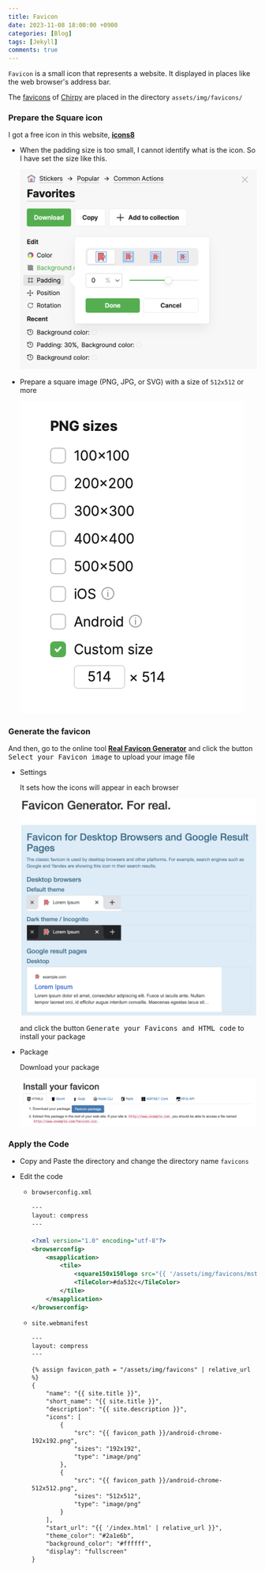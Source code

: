 ```yaml
---
title: Favicon
date: 2023-11-08 18:00:00 +0900
categories: [Blog]
tags: [Jekyll]
comments: true  
---
```


`Favicon` is a small icon that represents a website. It displayed in places like the web browser's address bar.

The [favicons](https://www.favicon-generator.org/about/) of [Chirpy](https://github.com/cotes2020/jekyll-theme-chirpy/) are placed in the directory `assets/img/favicons/`

### Prepare the Square icon

I got a free icon in this website, [**icons8**](https://icons8.com/icons)

- When the padding size is too small, I cannot identify what is the icon. So I have set the size like this.

    ![padding-size](/assets/img/blog/padding-size.png)


- Prepare a square image (PNG, JPG, or SVG) with a size of `512x512` or more

    ![png-size](/assets/img/blog/png-size.png)


### Generate the favicon

And then, go to the online tool [**Real Favicon Generator**](https://realfavicongenerator.net/) and click the button <kbd>Select your Favicon image</kbd> to upload your image file

- Settings

    It sets how the icons will appear in each browser

    ![favicon-setting](/assets/img/blog/favicon-setting.png)

    and click the button <kbd>Generate your Favicons and HTML code</kbd> to install your package

- Package

    Download your package

    ![favicon-package](/assets/img/blog/favicon-package.png)

### Apply the Code

- Copy and Paste the directory and change the directory name `favicons`

- Edit the code

    - `browserconfig.xml`

        ```xml
        ---
        layout: compress
        ---

        <?xml version="1.0" encoding="utf-8"?>
        <browserconfig>
            <msapplication>
                <tile>
                    <square150x150logo src="{{ '/assets/img/favicons/mstile-150x150.png' | relative_url }}"/>
                    <TileColor>#da532c</TileColor>
                </tile>
            </msapplication>
        </browserconfig>
        ```

    - `site.webmanifest`

        ```
        ---
        layout: compress
        ---

        {% assign favicon_path = "/assets/img/favicons" | relative_url %}
        {
            "name": "{{ site.title }}",
            "short_name": "{{ site.title }}",
            "description": "{{ site.description }}",
            "icons": [
                {
                    "src": "{{ favicon_path }}/android-chrome-192x192.png",
                    "sizes": "192x192",
                    "type": "image/png"
                },
                {
                    "src": "{{ favicon_path }}/android-chrome-512x512.png",
                    "sizes": "512x512",
                    "type": "image/png"
                }
            ],
            "start_url": "{{ '/index.html' | relative_url }}",
            "theme_color": "#2a1e6b",
            "background_color": "#ffffff",
            "display": "fullscreen"
        }
        ```